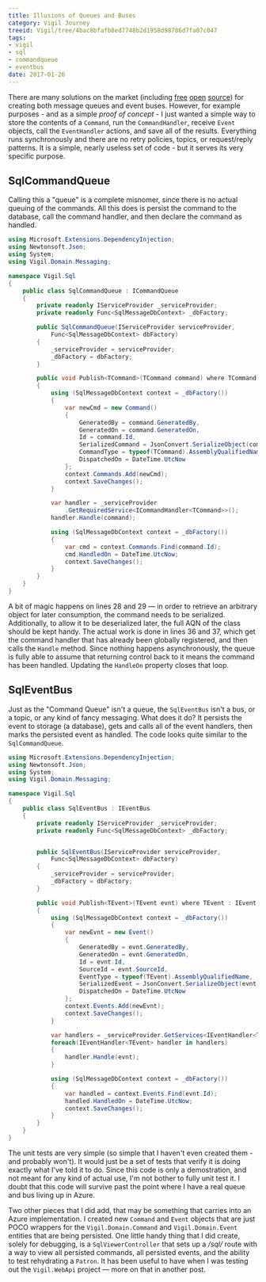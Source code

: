 ```yaml
---
title: Illusions of Queues and Buses
category: Vigil Journey
treeid: Vigil/tree/4bac8bfafb8ed7748b2d1958d98786d7fa07c047
tags:
- vigil
- sql
- commandqueue
- eventbus
date: 2017-01-26
---
```


There are many solutions on the market (including [free](https://github.com/zeromq/netmq) [open](https://github.com/pardahlman/RawRabbit) [source](https://www.rabbitmq.com/dotnet.html)) for creating both message queues and event buses. However, for example purposes - and as a simple _proof of concept_ - I just wanted a simple way to store the contents of a `Command`, run the `CommandHandler`, receive `Event` objects, call the `EventHandler` actions, and save all of the results. Everything runs synchronously and there are no retry policies, topics, or request/reply patterns. It is a simple, nearly useless set of code - but it serves its very specific purpose.


## SqlCommandQueue

Calling this a "queue" is a complete misnomer, since there is no actual queuing of the commands. All this does is persist the command to the database, call the command handler, and then declare the command as handled.

```csharp
using Microsoft.Extensions.DependencyInjection;
using Newtonsoft.Json;
using System;
using Vigil.Domain.Messaging;

namespace Vigil.Sql
{
    public class SqlCommandQueue : ICommandQueue
    {
        private readonly IServiceProvider _serviceProvider;
        private readonly Func<SqlMessageDbContext> _dbFactory;

        public SqlCommandQueue(IServiceProvider serviceProvider,
            Func<SqlMessageDbContext> dbFactory)
        {
            _serviceProvider = serviceProvider;
            _dbFactory = dbFactory;
        }

        public void Publish<TCommand>(TCommand command) where TCommand : ICommand
        {
            using (SqlMessageDbContext context = _dbFactory())
            {
                var newCmd = new Command()
                {
                    GeneratedBy = command.GeneratedBy,
                    GeneratedOn = command.GeneratedOn,
                    Id = command.Id,
                    SerializedCommand = JsonConvert.SerializeObject(command),
                    CommandType = typeof(TCommand).AssemblyQualifiedName,
                    DispatchedOn = DateTime.UtcNow
                };
                context.Commands.Add(newCmd);
                context.SaveChanges();
            }

            var handler = _serviceProvider
                .GetRequiredService<ICommandHandler<TCommand>>();
            handler.Handle(command);

            using (SqlMessageDbContext context = _dbFactory())
            {
                var cmd = context.Commands.Find(command.Id);
                cmd.HandledOn = DateTime.UtcNow;
                context.SaveChanges();
            }
        }
    }
}
```

A bit of magic happens on lines 28 and 29 — in order to retrieve an arbitrary object for later consumption, the command needs to be serialized. Additionally, to allow it to be deserialized later, the full AQN of the class should be kept handy. The actual work is done in lines 36 and 37, which get the command handler that has already been globally registered, and then calls the `Handle` method. Since nothing happens asynchronously, the queue is fully able to assume that returning control back to it means the command has been handled. Updating the `HandleOn` property closes that loop.

## SqlEventBus

Just as the "Command Queue" isn't a queue, the `SqlEventBus` isn't a bus, or a topic, or any kind of fancy messaging. What does it do? It persists the event to storage (a database), gets and calls all of the event handlers, then marks the persisted event as handled. The code looks quite similar to the `SqlCommandQueue`.

```csharp
using Microsoft.Extensions.DependencyInjection;
using Newtonsoft.Json;
using System;
using Vigil.Domain.Messaging;

namespace Vigil.Sql
{
    public class SqlEventBus : IEventBus
    {
        private readonly IServiceProvider _serviceProvider;
        private readonly Func<SqlMessageDbContext> _dbFactory;


        public SqlEventBus(IServiceProvider serviceProvider,
            Func<SqlMessageDbContext> dbFactory)
        {
            _serviceProvider = serviceProvider;
            _dbFactory = dbFactory;
        }

        public void Publish<TEvent>(TEvent evnt) where TEvent : IEvent
        {
            using (SqlMessageDbContext context = _dbFactory())
            {
                var newEvnt = new Event()
                {
                    GeneratedBy = evnt.GeneratedBy,
                    GeneratedOn = evnt.GeneratedOn,
                    Id = evnt.Id,
                    SourceId = evnt.SourceId,
                    EventType = typeof(TEvent).AssemblyQualifiedName,
                    SerializedEvent = JsonConvert.SerializeObject(evnt),
                    DispatchedOn = DateTime.UtcNow
                };
                context.Events.Add(newEvnt);
                context.SaveChanges();
            }

            var handlers = _serviceProvider.GetServices<IEventHandler<TEvent>>();
            foreach(IEventHandler<TEvent> handler in handlers)
            {
                handler.Handle(evnt);
            }

            using (SqlMessageDbContext context = _dbFactory())
            {
                var handled = context.Events.Find(evnt.Id);
                handled.HandledOn = DateTime.UtcNow;
                context.SaveChanges();
            }
        }
    }
}
```

The unit tests are very simple (so simple that I haven't even created them - and probably won't). It would just be a set of tests that verify it is doing exactly what I've told it to do. Since this code is only a demostration, and not meant for any kind of actual use, I'm not bother to fully unit test it. I doubt that this code will survive past the point where I have a real queue and bus living up in Azure.

Two other pieces that I did add, that may be something that carries into an Azure implementation. I created new `Command` and `Event` objects that are just POCO wrappers for the `Vigil.Domain.Command` and `Vigil.Domain.Event` entities that are being persisted. One little handy thing that I did create, solely for debugging, is a `SqlViewerController` that sets up a _/sql/_ route with a way to view all persisted commands, all persisted events, and the ability to test rehydrating a `Patron`. It has been useful to have when I was testing out the `Vigil.WebApi` project — more on that in another post.